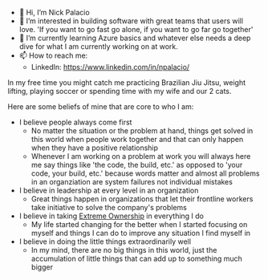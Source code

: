 - 👋 Hi, I’m Nick Palacio
- 👀 I’m interested in building software with great teams that users will love. 'If you want to go fast go alone, if you want to go far go together'
- 🌱 I’m currently learning Azure basics and whatever else needs a deep dive for what I am currently working on at work.
- 📫 How to reach me:
   - LinkedIn: https://www.linkedin.com/in/npalacio/

In my free time you might catch me practicing Brazilian Jiu Jitsu, weight lifting, playing soccer or spending time with my wife and our 2 cats.

Here are some beliefs of mine that are core to who I am:
- I believe people always come first
   - No matter the situation or the problem at hand, things get solved in this world when people work together and that can only happen when they have a positive relationship
   - Whenever I am working on a problem at work you will always here me say things like 'the code, the build, etc.' as opposed to 'your code, your build, etc.' because words matter and almost all problems in an organziation are system failures not individual mistakes
- I believe in leadership at every level in an organization
   - Great things happen in organizations that let their frontline workers take initiative to solve the company's problems
- I believe in taking [Extreme Ownership](https://echelonfront.com/extreme-ownership/) in everything I do
   - My life started changing for the better when I started focusing on myself and things I can do to improve any situation I find myself in
- I believe in doing the little things extraordinarily well
   - In my mind, there are no big things in this world, just the accumulation of little things that can add up to something much bigger
